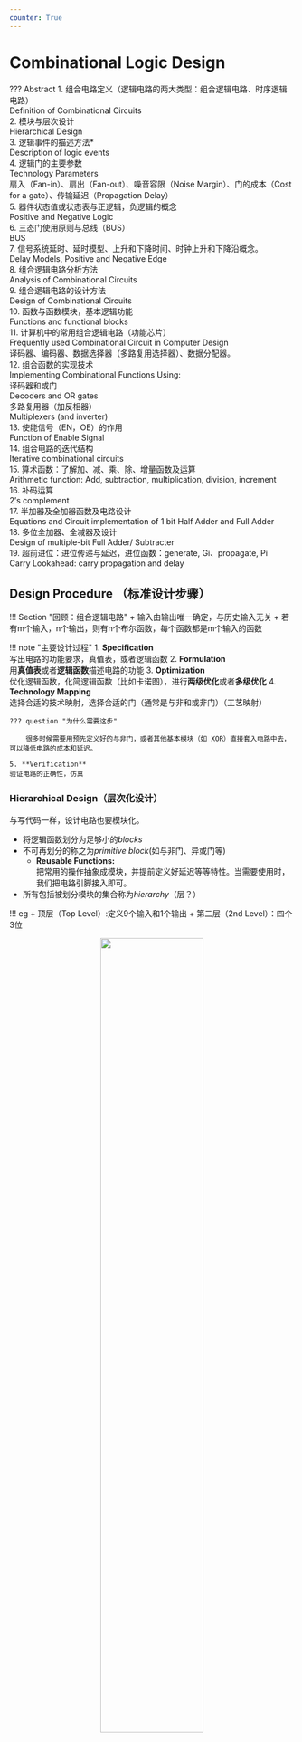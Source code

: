 ```yaml
---
counter: True  
---
```


# Combinational Logic Design

??? Abstract
    1. 组合电路定义（逻辑电路的两大类型：组合逻辑电路、时序逻辑电路）  
    Definition of Combinational Circuits  
    2. 模块与层次设计  
    Hierarchical Design  
    3. 逻辑事件的描述方法*  
    Description of logic events  
    4. 逻辑门的主要参数  
    Technology Parameters  
    扇入（Fan-in）、扇出（Fan-out）、噪音容限（Noise Margin）、门的成本（Cost for a gate）、传输延迟（Propagation Delay）  
    5. 器件状态值或状态表与正逻辑，负逻辑的概念  
    Positive and Negative Logic  
    6. 三态门使用原则与总线（BUS）  
    BUS  
    7. 信号系统延时、延时模型、上升和下降时间、时钟上升和下降沿概念。  
    Delay Models, Positive and Negative Edge  
    8. 组合逻辑电路分析方法  
    Analysis of Combinational Circuits  
    9. 组合逻辑电路的设计方法  
    Design of Combinational Circuits  
    10. 函数与函数模块，基本逻辑功能  
    Functions and functional blocks  
    11. 计算机中的常用组合逻辑电路（功能芯片）  
    Frequently used Combinational Circuit in Computer Design  
    译码器、编码器、数据选择器（多路复用选择器）、数据分配器。  
    12. 组合函数的实现技术  
    Implementing Combinational Functions Using:  
    译码器和或门  
    Decoders and OR gates  
    多路复用器（加反相器）  
    Multiplexers (and inverter)  
    13. 使能信号（EN，OE）的作用    
    Function of Enable Signal  
    14. 组合电路的迭代结构  
    Iterative combinational circuits  
    15. 算术函数：了解加、减、乘、除、增量函数及运算  
    Arithmetic function: Add, subtraction, multiplication, division, increment  
    16. 补码运算  
    2’s complement  
    17. 半加器及全加器函数及电路设计  
    Equations and Circuit implementation of 1 bit Half Adder and Full Adder  
    18. 多位全加器、全减器及设计  
    Design of multiple-bit Full Adder/ Subtracter  
    19. 超前进位：进位传递与延迟，进位函数：generate, Gi、propagate, Pi  
    Carry Lookahead: carry propagation and delay  

## Design Procedure （标准设计步骤）

!!! Section "回顾：组合逻辑电路"
    + 输入由输出唯一确定，与历史输入无关
    + 若有m个输入，n个输出，则有n个布尔函数，每个函数都是m个输入的函数

!!! note "主要设计过程"
    1. **Specification**  
    写出电路的功能要求，真值表，或者逻辑函数
    2. **Formulation**  
    用**真值表**或者**逻辑函数**描述电路的功能
    3. **Optimization**  
    优化逻辑函数，化简逻辑函数（比如卡诺图），进行**两级优化**或者**多级优化**
    4. **Technology Mapping**  
    选择合适的技术映射，选择合适的门（通常是与非和或非门）（工艺映射）

    ??? question "为什么需要这步"  
     
        很多时候需要用预先定义好的与非门，或者其他基本模块（如 XOR）直接套入电路中去，可以降低电路的成本和延迟。

    5. **Verification**  
    验证电路的正确性，仿真

### Hierarchical Design（层次化设计）
与写代码一样，设计电路也要模块化。

+ 将逻辑函数划分为足够小的*blocks*
+ 不可再划分的称之为*primitive block*(如与非门、异或门等)
    - **Reusable Functions:**   
        把常用的操作抽象成模块，并提前定义好延迟等等特性。当需要使用时，我们把电路引脚接入即可。
+ 所有包括被划分模块的集合称为*hierarchy*（层？）

!!! eg
    + 顶层（Top Level）:定义9个输入和1个输出
    + 第二层（2nd Level）：四个3位
    <div align=center> <img src="https://s2.loli.net/2022/10/19/lkuNFwLXEMdKiqP.png" width = 60%/> </div>  

!!! Info "实例化模块和函数调用的区别"
    电路上实例化模块：复制一块并嵌入到电路中。且同时实例的模块是同时在运行，如上图中四个实例化的奇函数模块。（实际上硬件里做串行是非常麻烦的，需要状态机来约束行为逻辑）

    但 C 语言函数体只有一份代码，只是 PC 跳到函数部分。  

  

**Top-Down（自顶向下） versus Bottom-Up（自底向上）**

+ 自顶向下划分模块、分解功能设计
+ 自底向上从基本模块开始构建复杂逻辑电路


### **Design Procedure**

??? eg "BCD to Excess-3 code converter"
    1. **Specification**  

        * Transforms BCD code  for the decimal digits to Excess-3 code for the decimal digits
        * BCD code words for digits 0 through 9: 4-bit patterns 0000 to 1001, respectively  
        其他输入认为是无关项。  
        * Excess-3 code words for digits 0 through 9: 4-bit patterns consisting of 3 (binary 0011) added to each BCD code word
        * Implementation:
            * multiple-level circuit.
            * NAND gates(including inverters)

    2. **Formulation**  
    <div align=center> <img src="https://s2.loli.net/2022/10/19/iINlKJVYsrxvPEB.png" width = 45%/> </div>  

    3. **Optimization**
        * two-level  
        W X Y Z 输出也需要四个逻辑函数。  
        单独 ABCD 四输入 对应一个输出 W, 用卡诺图化简。
        <div align=center> <img src="https://s2.loli.net/2022/10/19/2PfAVW6G4v8Oyko.png" width = 50%/> </div>  

        得到 $W=A+BC+BD, X=\overline B C+\overline B D+B \overline C\overline D, Y=CD+\overline C\overline D, Z=\overline D$
        
        * multiple-level  
        $G=7+10+6+0=23$.  
        优化后: $T_1=C+D, W=A+BT_1$, 
        
        $X=\overline BT_1 + B \overline C\overline D,$ 
        
        $Y=CD+\overline C\overline D, Z=\overline D$  
        
        $G=2+4+7+6+0=19$, 最多是三级电路。

        再次优化：
        
        $\overline C \cdot \overline D=\overline{C+D}=\overline{T_1}$
        
        $T_1=C+D, W=A+BT_1, X=\overlineB T_1 + B \overline C \cdot \overline D$ 
        
        $Y=CD+\overline C\overline D, Z=\overline D$    
        
        $G = 2 +1 + 4 + 6 + 4 + 0 = 17$，最多是四级电路。

        ??? question "为什么要算 T1 非"
            ABCD 是外部输入的引脚，一般同时有原变量和反变量。但 T1 是内部产生的信号，对这个信号的非要自己计算得到。

    4. **Technology Mapping**  
    Mapping with a library containing  inverters and 2-input NAND, 2-input NOR, and 2-2 AOI(与或非) gates    
    <div align=center> <img src="https://s2.loli.net/2022/10/19/euHEt5Plhx7O2nW.png" width = 60%/> </div>   

    5. **Verification**


### **Chip Design Styles**

* Full custom: 全部自己定制化，不用先定义好的模型。（因为库会考虑通用性，完整，带来成本开销比较高，延迟也相对大）  
这种实现方式，研发成本高，但生产成本最低。 
用于高性能，或者生产量非常大的时候。
Justifiable only for dense, fast chips with high sales volume.  
* Standard cell: 使用预先规定好的标准库(如几输入的与门)
* Gate array: 研发成本低。买现成的芯片，写进代码即可执行。成本最低（不用流片）

Cell Libraries(单元库)
>类似于C的标准库。但是C中多次调用某一函数时，编译过后该函数体只出现一次；而Verilog中实例化某一模块n次则该模块就会出现n次。

* **Cell** - a pre-designed primitive block
* **Cell library** - a collection of cells available for design using a particular implementation technology
* **Cell characterization** - a detailed specification of a cell for use by a designer - often based on actual cell design and fabrication and measured values  
包括原理图，芯片面积，输入负载，延迟，工艺映射的模板库，硬件描述语言如何实现。

![](img/cell.png)

### **Mapping to NAND gates**  
 
+ 假设：不考虑 gate loading 和 delay. 可以有任意输入的与非/或非门。
The mapping is accomplished by:

+ Replace :
    + 与 $\rightarrow$ 与非加非
    + 或 $\rightarrow$ 非加与非
<div align=center> <img src="https://s2.loli.net/2022/10/19/y5XLQtliHoc8rpE.png" width = 50%/> </div>  



+ Pushing inverters through circuit fan-out points 
>这是为了找到成对的非门，从而消去
<div align=center> <img src="https://s2.loli.net/2022/10/19/5FbJzh4CKceVGo7.png" width = 60%/> </div>  

+ Canceling inverter pairs

??? Example
    <div align=center> <img src="https://s2.loli.net/2022/10/19/a7HokC9vTUDYliy.png" width = 60%/> </div>  

    b -> c 就是把 5 推出散出点，随后和其他非门相消。

    + 也可通过逻辑函数化简来进行工艺映射：如

    $$AB + CD = \overline{\overline {AB + CD}}
             = \overline{\overline {AB} \cdot \overline{CD}}
             = ((A|B)|(C|D)) $$
NONR 与 NAND 基本相同，除了 replace 这步。

### **Verification**  
验证方法：真值表/仿真/逻辑函数

小细节：仿真输出中有小脉冲，因为延迟产生。如果没有惯性延迟，我们要考虑把它吸收掉。  
Behaviour Simulation 看不到，因为他不考虑传输延迟。多考虑使用有延迟的仿真

## Combinational Logic(组合逻辑)

functional block: 偏高层逻辑应用，如译码器，选择器。

### 基本逻辑函数
+ **常量函数(Value-Fixing)**：$F = 0$ or $F = 1$ 
+ **传输函数(Transferring)**：$F = X$
+ **逆变函数(Inverting)**：$F = \overline X$
+ **使能函数(Enabling)**：$F = X \cdot E_n$ or $F = X + \overline {E_n}$ 
    + 通过使能控制输出是否可变，分为两种，比如在与的形式中，只有 En 为 1 时，F 表现为X 的值；反之输出必定为 0（注意:和三态门不同）；

    !!! eg
        <div align=center> <img src="https://s2.loli.net/2022/10/19/Lwn3ZqsCY96KvDM.png" width = 35%/> </div>  
        (a) when disabled, output 0  
        (b) when disabled, output 1. 其中也可以写 $\overline {EN}$ 然后直接接或门，不用标 inverter.  

![](img/function.png)
b 中表示接地和接电源。

#### 多位基本函数  

![](img/muti.png) 

+ 粗线为总线（bus）
+ b 中 4 表示位宽，4 位信号。

* Sets of bits can be split from the bus as shown in (c) for bits 2 and 1 of F. 
* The sets of bits need not be continuous as shown in (d) for bits 3, 1, and 0 of F.

### 译码器（Decoder）
> 输入位小于等于输出位

**变量译码器：**输入n位，输出$2^n$位
> 实际上，变量译码器**每一个输出位对应一个最小项**

如：3-8 译码器
<div align=center> <img src="https://s2.loli.net/2022/10/25/kThWESbqQgDYlP6.png" width = 50%/> </div>  
其真值表：
<div align=center> <img src="https://s2.loli.net/2022/10/25/6qXPsNOdncftTZB.png" width = 40%/> </div>  

!!! Example "常见变量译码器"
    <div align=center> <img src="https://s2.loli.net/2022/10/19/xRg2MLXJmoWhrI5.png" width = 60%/> </div>  
    1-to-2-Line Decoder and 2-to-4-Line Decoder

    可以将一个2-4译码器拆分为两个1-2译码器以及4个与门

译码器常用于内存，接在地址总线用于寻址。 

但 对于 $32-2^{32}$ 译码. 成本 $32\times 2^{32}$ 很高  

如何减少实现成本？

#### 行列译码
+ 对于3-8 译码器，可以将输入分成两部分，A 用 1-2 译码器, B C 用 2-4 译码器  
<div align=center> <img src="https://s2.loli.net/2022/10/19/OsIKYDaELmCX51A.png" width = 40%/> </div>

**行列译码**：对于 $n - 2^n$ 译码器，可以分行列设计两个译码器，一个 $\dfrac{n}{2}$ 输入 $2^{\frac{n}{2}}$ 的行译码器，一个 $\dfrac{n}{2}$ 输入 $2^{\frac{n}{2}}$ 输出的列译码器。  

这样再把行列的输出（下图中的交叉点）用两输入与门连接，我们只需要 $2^{\frac{n}{2}}\times 2^{\frac{n}{2}}=2^n$ 个 AND 门, 中间与门的成本是 $2^n\times 2 =2^{n+1}$.   
<div align=center> <img src="https://s2.loli.net/2022/10/25/wYCzfQAUh1Xb26D.jpg" width = 40%/> </div>  
译码延迟加大（多一级与门的延迟），但降低成本。  

#### 带有使能的译码器

功能表：
<div align=center> <img src="https://s2.loli.net/2022/10/19/uUB7Hqam6NbZ2VT.png" width = 50%/> </div> 

+ 角度一：EN为使能端，控制A1\A0
+ 角度二：A为使能端，控制EN信号在哪个引脚输出。因而也叫做**demultiplexer(分配器)**.
<div align=center> <img src="https://s2.loli.net/2022/10/19/yW1c8ZKViGx7rBH.png" width = 50%/> </div>   

#### 通过最小项得到任意逻辑函数

把译码器输出（最小项）或起来，得到任意的逻辑函数

??? eg "全加器"
    <div align=center> <img src="https://s2.loli.net/2022/10/19/hDrbmXvcl4RwJ6z.png" width = 60%/> </div>   

??? eg "前向纠错编码"

    ![](img/decoding.png)

    + 输出为1、2、4，输入为3、5、6、7
    + 七位数中任意一位错了则可通过后续电路设计检测到

!!! Example "七段数码管"
    <div align=center> <img src="https://s2.loli.net/2022/10/25/CZpkVDJqXi56LcP.png" width = 55%/> </div>   
    七段数码管里，亮不同的段即可表示不同的数字
    <div align=center> <img src="https://s2.loli.net/2022/10/25/bxNO3m2gfHlIaUn.png" width = 55%/> </div>   
    上为共阳极（输出 0 才能亮，阴极相反）下为共阴极  
    输入不同的数字，亮对应的数码管，使其可以显示在数码管上  
    
### 编码器
一个编码器 有 $2^n$ 输入，n 个输出。常用于中断信号，计算机响应，告诉 CPU 哪一号的中断发生了（这里就要进行编码），有多个任务时会产生优先级

??? eg "十进制-BCD"
    * **Inputs**: 0~9
    * **Outputs**: 输入数据对应的4位BCD码（$A_3A_2A_1A_0$）  
    A3 = D8 + D9;  
    A2 = D4 + D5 + D6 + D7;  
    A1 = D2 + D3 + D6 + D7;  
    A0 = D1 + D3 + D5 + D7 + D9
    如果输入的 10 根线里，有两个输入都为 1, 可能会得到没有意义的输出，需要优先级。

####  优先编码器
>多用于电脑的中断程序应用中

!!! Example
    <div align=center> <img src="https://s2.loli.net/2022/10/26/QTshu4lZ51nyjWt.png" width = 70%/> </div>  
    V 用于判断是否有有效信号进入

    $A2 = D4$    
    $A1 = \overline{D4} D3 + \overline{D4} D2 =       \overline{D4}F1, F1 = (D3 + D2)$  
    $A0 = \overline{D4} D3 + \overline{D4}\overline{D3}\overline{D2}  D1 = \overline{D4} (D3 + \overline{D2} D1)$  
    $V  = D4 + F1 + D1 + D0$

### 选择器(multiplexers)

执行选择操作的电路具有：

* m个信息输入(DBUS)
* 单个输出
* n个控制线(CBUS)，用于进行选择
+ 其中 $m \le 2^n $ 

<div align=center> <img src="https://s2.loli.net/2022/10/26/pVKIYtl3F4bLndk.png" width =40%/> </div> 

!!! eg "2选1选择器/多路复用器"
    <div align=center> <img src="https://s2.loli.net/2022/10/26/G1RUSr2wuJBh7pC.jpg" width =50%/> </div> 
     
    S = 0 时选择 $I_0$;  S = 1 时选择 $I_1$.   
    Equation: $Y=\overline S I_0+SI_1$
    画电路图时，要分成两块：第一部分 1-2 译码器，后一部分是 2-2 与或结构。1-2译码器控制由与门构成的使能逻辑，将数据选择并通过或门输出。（结构复杂后，其实就是将这两部分扩展）

总之，一个 $2^n-to-1$ 的选择器应该具备：

+ n-to-$2^n$-line 译码器，得到最小项
+ $2^n \times 2$ 的与或结构 

!!! eg "4-to-1"
    <div align=center> <img src="https://s2.loli.net/2022/10/26/pm9vS4xE2ayCz6I.png" width =45%/> </div>   
    
    任何时刻译码器只有一个输出是 1, 相当于只有一个与门被 enable, 其余都 disable. 这样就能选择出 enable 的信号。

    <div align=center> <img src="https://s2.loli.net/2022/10/26/eMUhvDtrsTfzOlu.png" width =50%/> </div> 

    多位的数据选择需要进行**位扩展**。这里有四组信号，每组信号都是四个输入的一位，但选择逻辑对于四组信号是一样的，因此最后选出来的都是同一组信号。即最后输出的四位信号都来自同一根总线，
    

我们也可以不用与或结构，使用**三态门实现 mux**.  

!!! Info "三态门改进 Mux"
    <div align=center> <img src="https://s2.loli.net/2022/10/26/Afo4DdTjyaCx1QK.png" width =50%/> </div> 

    (利用三态门可以将输出并在一起，同时最多只有一个三态门有有效输出。我们这里译码器只会有一个输出为 1, 保证了电路安全；这样还可以降低成本)  
    我们还可以将译码器也使用三态门：
    <div align=center> <img src="https://s2.loli.net/2022/10/26/ZPeAr9xFE3dTqlu.png" width =50%/> </div> 

    这里进行了两层选择，S0 = 0 时先选出 I0(00) 和 I2(10), S1 再进行第二层的选择。

#### 多路复用器构建任意逻辑函数

对于一个 n 变量的逻辑函数，我们可以把它抽象为 n 个输入对应一个输出。我们可以用 Mux 对应真值表中的 $2^n$ 行的结果，用 n 输入作为基准来**查表**。

!!! eg "Gray to Binary Code"
    <div align=center> <img src="https://s2.loli.net/2022/10/26/m4owra2HbEKOfTe.png" width =60%/> </div> 

    相当于利用 ABC 查表
    
    + 注意到 x 始终等于 C
    + 只要看AB 和 y、z 关系即可
    + 设计两个8-to-1多路复用器即可

    **注意引脚顺序！**
    ABC与S2\S1\S0是按照真值表高到低位顺序编排的
    
进一步，使用 $2^n-to-1$ 多路复用器实现 $n+1$ 变量逻辑函数

对于 $F(A,B,C)$ 当**AB固定**时，最后可能输出只可能为 $1,0,C,\overline C$  
利用这点我们可以改造真值表，
<div align=center> <img src="http://cdn.hobbitqia.cc/202211051611610.png" width =60%/> </div> 
<div align=center> <img src="http://cdn.hobbitqia.cc/202211051608124.png" width =60%/> </div> 

一般都是将AB接在控制总线上，将C接在数据总线上
理论上还可以放更多变量到另一边

## Arithmetic Functions(算术逻辑函数)

>考虑到所有位的计算方法相同，可以先按位设计好单元模块（Cell）
再将这些cell串成阵列

### 加法器
对于二进制加法来说：

+ Input包括**加数X**、**被加数Y**以及可能会有的**上一位的进位Z**； 
+ Output包括**当前位S**和**进位C**

* **半加器（Half-Adder）**, XY-CS，不考虑进位Z
* **全加器(Full-Adder)**, XYZ-CS，考虑进位Z

上述两种只能做一位的加法，需要设计电路来计算多位，有下面两种：

+ **行波进位（Ripple Carry Adder）**, an iterative array to perform binary addition.  
+ **超前进位（Carry-Look-Ahead Adder**, a hierarchical structure to improve performance. 

#### 半加器 Half-Adder
只考虑两个输入的加法，不考虑低位对高位的进位。

真值表如下：

![](img/true.png)

S和C分别对应：$S=X\oplus Y, C=XY$.

还有以下几种不同的写法：

![](img/5halfadd.png)

进行多路电路设计时，可以根据不同电路的性能和成本，选择不同的设计。

最常见的是下面两种：

![](img/half.png)

>第二种下半部分的四个与非门实际上构成了一个异或结构,而C则通过对X|Y取非得到，节省成本。

#### 全加器  Full Adder
考虑进位，故有三个输入：X是加数，Y是被加数，Z是**上一位对运算位的进位**。

<div align=center> <img src="https://s2.loli.net/2022/10/26/6hmCDUAxjSHcz1G.png" width = 65%/> </div>  

从卡诺图可以看出S可以表示为奇函数（异或）

$S=X\overline Y\overline Z+\overline X Y \overline Z + \overline X\overline YZ+XYZ=X\oplus Y\oplus Z$

$C=XY+XZ+YZ=XY+(X+Y)Z$

!!! warning "注意"
    $X+Y$ 和 $X \oplus Y $ 仅在X=Y=1时结果不同，但因为XY的存在，对$C=XY+(X+Y)Z$整体结果没有影响

因此可以改写为：

$C=XY+XZ+YZ=XY+(X\oplus Y)Z$

称 XY 为 **进位产生函数（carry generate）**($XY=1$ 时一定会有进位)，记为G；

称 $X\oplus Y$ 为 **进位传递函数（carry propagate）**($X\oplus Y=1$ 时，XY=0，会把进位Z传下去，即 $C=Z$)，记为P

电路实现：

<div align=center> <img src="https://s2.loli.net/2022/10/26/DqZv6iuMQRxfkC1.png" width = 60%/> </div>  

!!! key-point "注意"
    $C_0 = G + P \cdot C_i$ 是进位逻辑函数

    直白地理解就是：
    
    要么G = 1，P = 0 产生进位赋给$C_0$；
    
    要么P = 1 ，G = 0 传递进位赋给$C_0$

#### 行波进位
模拟竖式加法，从低位开始逐位计算，将进位给到下一位作为输入
![image.png](https://s2.loli.net/2022/10/26/uabqQsBUmKpY17P.png)

如下图中，最长的路径是从 A0 或 B0 到 S3:

经历一个异或的进位传递、三个与或和最终一个求和的异或输出

![](img/long.png)

但是便宜没好货：加法器位数越多，延迟越大，

**主要的延迟来自进位传递，以此为切入点可以进行优化**

#### 超前进位（Carry LookAhead）
>不再逐位传递进位，而是直接由一开始的进位得到
降低了延迟，但是电路复杂度大大提升

对于状态 i, 称 $G_i$ 为 进位产生, $P_i$ 为 进位传递.    

* $G_i$, $P_i$, and $S_i$ are local to each cell of the adder
* $C_i$ is also local each cell

全加器的更新可以定义为  

$$  
\begin{align*}
    P_i & =A_i\oplus B_i, \ G_i    = A_iB_i\\
    S_i & =P_i\oplus C_i,\ C_{i+1} = G_i+P_iC_i
\end{align*}  
$$  

这样 $C_{i+1}$ 可以从 cells 中去掉，同时我们可以推导得到一组跨越多个单元的进位方程：

![](img/lookahead.png)

于是我们可以得到下面的 **Carry Look-ahead Adder**:

![](img/comple.png)

基本上由两大部分组成：

+ 上半部分：$A_iB_i$ 构成的进位产生 $ G_i$ 、$A_i \oplus B_i$ 构成的进位传递 $P_i$、$A_i \oplus B_i \oplus C_i$构成的本位输出
>称为Partial full adder，缺少的部分为进位输入

+ 下半部分：输入包括最低位进位$C_0、G_i、P_i$，产生输出$C_i$
>称为CLA，

此方法减少了门延迟，如$C_3$只需经过一个与或结构便可得到

然而增加了电路成本和复杂度（尤其是更多位的加法器）

可以进行如下的优化：

对于16位加法：初步优化是分为四块CLA，分别负责0~3、4~7、8~11、12~15，再通过行波进位将四块连通；

![](img/dyb.png)

进一步，既然行波可以优化为超前进位，那么分块的行波进位也可以优化为分块的超前进位。

![](img/CLA.png)

考虑如下的改写：

![](img/extend.png)

<div align=center> <img src="http://cdn.hobbitqia.cc/202211021013734.png" width = 75%/> </div>  

红色的模块和先前的$C_{i+1} = G_i + P_iC_i$类似

这样我们就得到了 16-bits adder
<div align=center> <img src="http://cdn.hobbitqia.cc/202211021013734.png" width = 60%/> </div>  


??? warning "compare"
    ![](img/compare.png)

类似思路可得到 64 位的加法器。

###  无符号减法(Unsigned Subtraction)

* Subtract the subtrahend(减数) N from the minuend(被减数) M
* 若无借位，则结果即为 $M - N$
* 若有借位，则结果为 $2^n + M - N$，可以看作对 $M - N$ 的补码

To do both unsigned addition and unsigned subtraction requires:
<div align=center> <img src="http://cdn.hobbitqia.cc/202211021022095.png" width = 50%/> </div>  



#### 补码（2's Complement）

* Diminished Radix Complement of N **反码**

    defined as $r^n-1-N$ 
    
    （ $r^n-1$ 在2进制中即为一连串的1,再减去N,可以看作对N的每一位取反，得到反码）
    The 1's complement is obtained by complementing each individual bit (bitwise NOT). 

* 2’s complement **补码** 
    
    defined as $r^n-N$

    + 反码按位取反再加一
    + 也可以这样求补码：从后向前第一个 1 及其右边不变，此后其他位全部求反
 
+ 用补码实现减法 $M-N$
    + 计算位宽为 n 位，则加上 $2^n$ 对计算结果无影响
    + 对于 $2^n + M - N$:
        + 若 $M \ge N$，结果为 $M - N$
        + 若 $M < N$，结果为 $2^n + M - N$
通过对被减数取补码，再进行加法运算，可以方便地实现减法
!!! warning "注意"
    对N取补码，再加上M:

    + 相加后最高位无进位则说明实际上有借位，此时需要对结果再取补码
    + 相加后最高位有进位则说明实际上无借位，结果即为正确结果
    ??? Example
        * <div align=center> <img src="http://cdn.hobbitqia.cc/202211021032548.png" width = 50%/> </div>  
        进位是 1 表明结果为正，不需对结果修正
        * <div align=center> <img src="http://cdn.hobbitqia.cc/202211021033377.png" width = 50%/> </div>  
        进位是 0 表明结果为负，需对结果修正

### 有符号整数（Signed Integers）

* **Signed Integer Representations**: 第 n-1 位表示正负，后面 bits[n-2:0] 表示绝对值大小，具体而言有以下三种，其中 2's Complement 最常用，因为不涉及0和-0的表示问题
    + **Sign-Magnitude Representation**：最高位为符号位，其余位表示绝对值
    + **1's Complement Representation**：正数不变，负数取反
    + **2's Complement Representation**：正数不变，负数取反加一

    ![](img/signed.png)


#### 有符号真值计算（Signed-Magnitude Arithmetic）

* 检查三个符号位的奇偶性（两个操作数的符号位（加数/被加数 or 减数/被减数）和加减法的符号位，我们一般认为加法是 0, 减法是 1）用于判断溢出  
可能溢出的情况：正加正(000)，正减负(011)，负减正(101)，负加负(110)
* 如果三个数的符号奇偶性为0（亦即有偶数个1，可能发生溢出）：
    * 将绝对值相加。
    * 检查是否溢出（最高位是否有进位）。
    * 结果的符号与第一个操作数的符号相同。
* 如果三个数的符号奇偶性为1：
    * 将第二个数的绝对值从第一个数中减去。
    * 如果发生借位：
        * 取结果的二进制补码。
        * 结果的符号为第一个操作数的符号的补码。
    * 溢出永远不会发生。

#### 有符号补码计算（Signed-Complement Arithmetic）

+ 加法：直接将两个数相加，不考虑符号位，最后结果的符号位即为两个数的符号位
+ 减法：将被减数取补码，再加上减数，最后结果的符号位即为两个数的符号位

!!! Example "Signed 2’s Complement Examples"
    * 1101 + 0011  
    Result is  0000. The carry out of the MSB is discarded.
    * 1101 - 0011  
    Complement 0011 to 1101 and add. Result is 1010. The carry out of the MSB is discarded.

电路设计：

* 2’s Complement Adder/Subtractor  
<div align=center> <img src="http://cdn.hobbitqia.cc/202211051720361.png" width = 60%/> </div>  

+ 补码实现：
    1. 利用**异或门**，当 S=0 时异或门相当于保持另一个信号，当 S=1 时异或门相当于对另一个信号取反；
    2. 将$C_0$设置为 1，即可实现减法，实现反码加1.

!!! warning "回顾"
    异或门可以看作一个可控的反相器，当控制信号为 1 时，输出和输入相反；当控制信号为 0 时，输出和输入相同。

+ **Overflow Detection**   
    可能溢出的情况：正加正(000)，正减负(011)，负减正(101)，负加负(110)

!!! Example
    <div align=center> <img src="http://cdn.hobbitqia.cc/202211021057462.png" width = 50%/> </div>  

溢出的判断条件是最高位和次高位的进位不同，即 $V = C_n \oplus C_{n - 1}$

V = 1 时表示溢出，V = 0 时表示没有溢出

### 其他算术函数（Other Arithmetic Functions）
+ 对固定数进行加减法
    + Incrementer（自增器）& Decrementer（自减器）：
    ![](img/incrementer.png)

    通过异或门的性质化简全加器电路
    
    如果需要多位的自增器，只需将中间的全加器重复串联即可
+ 乘法器
    + 乘法器的设计可以通过加法器实现，通过将乘数重复加法器的次数，然后将结果相加
    + 也可以通过移位实现，将乘数的每一位与被乘数相乘，然后将结果相加
+ 除法器
    + 除法器的设计可以通过移位实现，将被除数左移，直到大于除数，然后减去除数，重复直到被除数小于除数
    + 也可以通过加法器实现，将除数重复加法器的次数，然后将结果相加
+ 填0：
    + MSB end(最高位填0): 
        + 对于无符号数，直接填就行
        + 对于有符号数，需要判断符号位：如果是正数，直接填0；如果是负数，需要填1
    + LSB end(最低位填0): 直接填就行

### 算术运算单元（Arithmetic Logic Unit (ALU)）
ALU 用于执行算术和逻辑运算：

+ **算术单元**：执行加法、减法、乘法、除法等算术运算
+ **逻辑单元**：执行逻辑运算，如与、或、非、异或等


!!! Example
    <div align=center> <img src="http://cdn.hobbitqia.cc/202211021105336.png" width = 55%/> </div> 
    <div align=center> <img src="http://cdn.hobbitqia.cc/202211051740018.png" width = 55%/> </div> 

    其中 $Y_i=B_iS_0+\overline B_iS_1$ 
    
    控制端 S0 S1 的变化可以给加法器提供不同的输入

    | S1 | S0 | Y |
    |----|----|---|
    | 0  | 0  | 0 |
    | 0  | 1  | $B$ |
    | 1  | 0  | $\overline B$ |
    | 1  | 1  | 1 |

    + $G = A$:传输
    + $G = A+1$:自增
    + $G = A+ \overline{B} -1 $:减法